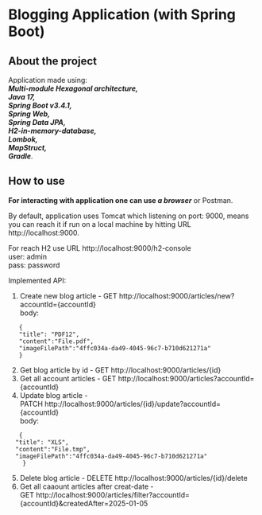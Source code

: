 # Blogging Application (with Spring Boot)

## About the project
Application made using:\
 <i><b> Multi-module Hexagonal architecture, \
Java 17,\
  Spring Boot v3.4.1,\
   Spring Web,\
    Spring Data JPA,\
      H2-in-memory-database,\
       Lombok,\
       MapStruct,\
        Gradle</b></i>.

## How to use

<b>For interacting with application one can use <i>a browser</i></b> or Postman.

By default, application uses Tomcat which listening on port: 9000,
means you can reach it if run on a local machine by hitting URL http://localhost:9000.

For reach H2 use URL http://localhost:9000/h2-console \
user: admin \
pass: password

Implemented API:
1. Create new blog article - GET http://localhost:9000/articles/new?accountId={accountId} \
body:
```
   {
   "title": "PDF12",
   "content":"File.pdf",
   "imageFilePath":"4ffc034a-da49-4045-96c7-b710d621271a"
   }
```
2. Get blog article by id - GET http://localhost:9000/articles/{id}
3. Get all account articles - GET  http://localhost:9000/articles?accountId={accountId}
4. Update blog article - \
PATCH http://localhost:9000/articles/{id}/update?accountId={accountId} \
   body:
```
   {
  "title": "XLS",
  "content":"File.tmp",
  "imageFilePath":"4ffc034a-da49-4045-96c7-b710d621271a"
    }
```
5. Delete blog article - DELETE http://localhost:9000/articles/{id}/delete
6. Get all caaount articles after creat-date - \
GET http://localhost:9000/articles/filter?accountId={accountId}&createdAfter=2025-01-05